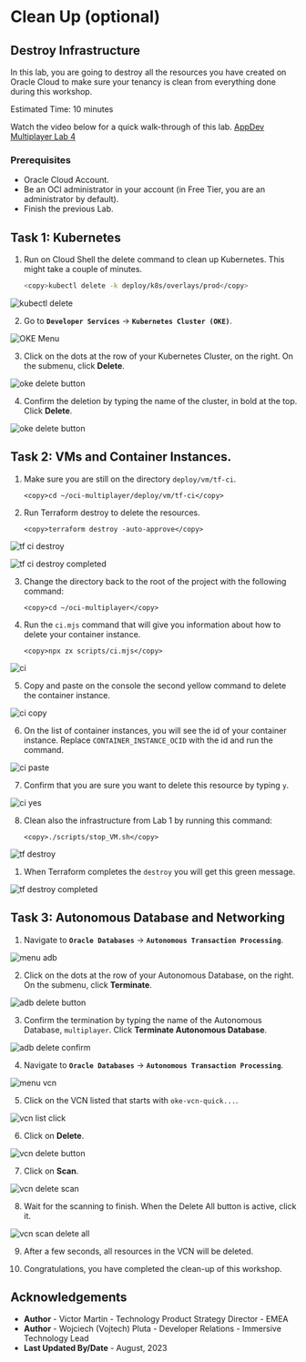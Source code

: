 # Clean Up (optional)

## Destroy Infrastructure

In this lab, you are going to destroy all the resources you have created on Oracle Cloud to make sure your tenancy is clean from everything done during this workshop.

Estimated Time: 10 minutes

Watch the video below for a quick walk-through of this lab.
[AppDev Multiplayer Lab 4](videohub:xxx)

### Prerequisites

- Oracle Cloud Account.
- Be an OCI administrator in your account (in Free Tier, you are an administrator by default).
- Finish the previous Lab.

## Task 1: Kubernetes

1. Run on Cloud Shell the delete command to clean up Kubernetes. This might take a couple of minutes.

    ```bash
    <copy>kubectl delete -k deploy/k8s/overlays/prod</copy>
    ```

  ![kubectl delete](images/kubectl-delete.png)

2. Go to **`Developer Services`** -> **`Kubernetes Cluster (OKE)`**.

  ![OKE Menu](./images/menu-oke.png)

3. Click on the dots at the row of your Kubernetes Cluster, on the right. On the submenu, click **Delete**.

  ![oke delete button](./images/oke-delete-button.png)

4. Confirm the deletion by typing the name of the cluster, in bold at the top. Click **Delete**.

  ![oke delete button](./images/oke-delete-confirm.png)

## Task 2: VMs and Container Instances.

1. Make sure you are still on the directory `deploy/vm/tf-ci`.

    ```
    <copy>cd ~/oci-multiplayer/deploy/vm/tf-ci</copy>
    ```

2. Run Terraform destroy to delete the resources.

    ```
    <copy>terraform destroy -auto-approve</copy>
    ```

  ![tf ci destroy](./images/tf-ci-destroy.png)

  ![tf ci destroy completed](./images/tf-ci-destroy-completed.png)

3. Change the directory back to the root of the project with the following command:

    ```
    <copy>cd ~/oci-multiplayer</copy>
    ```

4. Run the `ci.mjs` command that will give you information about how to delete your container instance.

    ```
    <copy>npx zx scripts/ci.mjs</copy>
    ```

  ![ci](./images/ci.png)

5. Copy and paste on the console the second yellow command to delete the container instance.

  ![ci copy](./images/ci-copy.png)

6. On the list of container instances, you will see the id of your container instance. Replace `CONTAINER_INSTANCE_OCID` with the id and run the command.

  ![ci paste](./images/ci-paste.png)

7. Confirm that you are sure you want to delete this resource by typing `y`.

  ![ci yes](./images/ci-yes.png)

8. Clean also the infrastructure from Lab 1 by running this command:

    ```
    <copy>./scripts/stop_VM.sh</copy>
    ```

  ![tf destroy](./images/tf-destroy.png)

1. When Terraform completes the `destroy` you will get this green message.

  ![tf destroy completed](./images/tf-destroy-completed.png) 

## Task 3: Autonomous Database and Networking

1. Navigate to **`Oracle Databases`** -> **`Autonomous Transaction Processing`**.

  ![menu adb](./images/menu-adb.png)

2. Click on the dots at the row of your Autonomous Database, on the right. On the submenu, click **Terminate**.

  ![adb delete button](./images/adb-delete-button.png)

3. Confirm the termination by typing the name of the Autonomous Database, `multiplayer`. Click **Terminate Autonomous Database**.

  ![adb delete confirm](./images/adb-delete-confirm.png)

4. Navigate to **`Oracle Databases`** -> **`Autonomous Transaction Processing`**.

  ![menu vcn](./images/menu-vcn.png)

5. Click on the VCN listed that starts with `oke-vcn-quick...`.

  ![vcn list click](./images/vcn-list-click.png)

6. Click on **Delete**.

  ![vcn delete button](./images/vcn-delete-button.png)

7. Click on **Scan**.

  ![vcn delete scan](./images/vcn-delete-scan.png)

8.  Wait for the scanning to finish. When the Delete All button is active, click it.

  ![vcn scan delete all](./images/vcn-scan-delete-all.png)

9.  After a few seconds, all resources in the VCN will be deleted.

10.  Congratulations, you have completed the clean-up of this workshop.


## Acknowledgements

* **Author** - Victor Martin - Technology Product Strategy Director - EMEA
* **Author** - Wojciech (Vojtech) Pluta - Developer Relations - Immersive Technology Lead
* **Last Updated By/Date** - August, 2023
